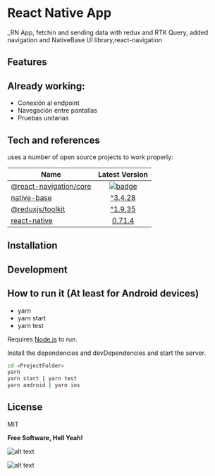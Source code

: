 # React Native App

_RN App, fetchin and sending data with redux and RTK Query, added navigation and NativeBase UI library,react-navigation

## Features

## Already working:
- Conexión al endpoint
- Navegación entre pantallas
- Pruebas unitarias



## Tech and references

uses a number of open source projects to work properly:


| Name                                                                     |                                                                               Latest Version                                                                                |
| ------------------------------------------------------------------------ | :-------------------------------------------------------------------------------------------------------------------------------------------------------------------------: |
| [@react-navigation/core](/packages/core)                                 |                 [![badge](https://img.shields.io/npm/v/@react-navigation/core.svg?style=flat-square)](https://www.npmjs.com/package/@react-navigation/core)
| [native-base](/packages/core)                                 |                 [^3.4.28](https://nativebase.io/)
| [@reduxjs/toolkit](/packages/core)                                 |                 [^1.9.35](https://es.redux.js.org/)
| [react-native](/packages/core)                                 |                 [0.71.4](https://reactnative.dev/docs/getting-started)


## Installation
## Development


## How to run it (At least for Android devices)
- yarn
- yarn start
- yarn test

Requires [Node.js](https://nodejs.org/)  to run.

Install the dependencies and devDependencies and start the server.

```sh
cd <ProjectFolder>
yarn
yarn start | yarn test
yarn android | yarn ios
```


## License

MIT

**Free Software, Hell Yeah!**

[//]: # (These are reference links used in the body of this note and get stripped out when the markdown processor does its job. There is no need to format nicely because it shouldn't be seen. Thanks SO - http://stackoverflow.com/questions/4823468/store-comments-in-markdown-syntax)

   [dill]: <https://github.com/joemccann/dillinger>
   [git-repo-url]: <https://github.com/joemccann/dillinger.git>
   [john gruber]: <http://daringfireball.net>
   [df1]: <http://daringfireball.net/projects/markdown/>
   [markdown-it]: <https://github.com/markdown-it/markdown-it>
   [Ace Editor]: <http://ace.ajax.org>
   [node.js]: <http://nodejs.org>
   [Twitter Bootstrap]: <http://twitter.github.com/bootstrap/>
   [jQuery]: <http://jquery.com>
   [@tjholowaychuk]: <http://twitter.com/tjholowaychuk>
   [express]: <http://expressjs.com>
   [AngularJS]: <http://angularjs.org>
   [Gulp]: <http://gulpjs.com>

   [PlDb]: <https://github.com/joemccann/dillinger/tree/master/plugins/dropbox/README.md>
   [PlGh]: <https://github.com/joemccann/dillinger/tree/master/plugins/github/README.md>
   [PlGd]: <https://github.com/joemccann/dillinger/tree/master/plugins/googledrive/README.md>
   [PlOd]: <https://github.com/joemccann/dillinger/tree/master/plugins/onedrive/README.md>
   [PlMe]: <https://github.com/joemccann/dillinger/tree/master/plugins/medium/README.md>
   [PlGa]: <https://github.com/RahulHP/dillinger/blob/master/plugins/googleanalytics/README.md>

 ![alt text](https://i.ibb.co/CKTWkGM/Z0-ELRZe-CYKC7-Wyipgdwna8h-Xa-RTJWT6b-ZSUJR7v-UVk-Zk-Qn-JQDSn-U6-FGTch-Kmt-IE3-h-1-R-i-FXYz-K7k-FUWT.jpg)

 ![alt text](https://i.ibb.co/zfc3Wd5/KMHYa82-Qa-Ybpnc-Yi-FWp-XJCpr-ZU0-TZu3-Pxcz3g-WZu-TDQKBS4-Ed5s7jl-Wwm-KSDofbybf-Dlon-Orof-lnea-JFFXt.jpg)

